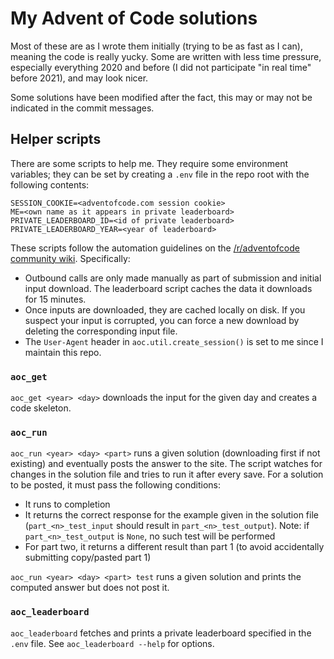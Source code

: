 # My Advent of Code solutions

Most of these are as I wrote them initially (trying to be as fast as I can), meaning the code is really yucky. Some are written with less time pressure,
especially everything 2020 and before (I did not participate "in real time" before 2021), and may look nicer.

Some solutions have been modified after the fact, this may or may not be indicated in the commit messages.

## Helper scripts

There are some scripts to help me. They require some environment variables; they can be set by creating a `.env` file in the repo root with the following contents:

```
SESSION_COOKIE=<adventofcode.com session cookie>
ME=<own name as it appears in private leaderboard>
PRIVATE_LEADERBOARD_ID=<id of private leaderboard>
PRIVATE_LEADERBOARD_YEAR=<year of leaderboard>
```

These scripts follow the automation guidelines on the [/r/adventofcode community wiki](https://www.reddit.com/r/adventofcode/wiki/faqs/automation). Specifically:

- Outbound calls are only made manually as part of submission and initial input download. The leaderboard script caches the data it downloads for 15 minutes.
- Once inputs are downloaded, they are cached locally on disk. If you suspect your input is corrupted, you can force a new download by deleting the corresponding input file.
- The `User-Agent` header in `aoc.util.create_session()` is set to me since I maintain this repo.

### `aoc_get`

`aoc_get <year> <day>` downloads the input for the given day and creates a code skeleton.

### `aoc_run`

`aoc_run <year> <day> <part>` runs a given solution (downloading first if not existing) and eventually posts the answer to the site. The script watches for changes in the solution file and tries to run it after every save. For a solution to be posted, it must pass the following conditions:

- It runs to completion
- It returns the correct response for the example given in the solution file (`part_<n>_test_input` should result in `part_<n>_test_output`). Note: if `part_<n>_test_output` is `None`, no such test will be performed
- For part two, it returns a different result than part 1 (to avoid accidentally submitting copy/pasted part 1)

`aoc_run <year> <day> <part> test` runs a given solution and prints the computed answer but does not post it.

### `aoc_leaderboard`

`aoc_leaderboard` fetches and prints a private leaderboard specified in the `.env` file. See `aoc_leaderboard --help` for options.

